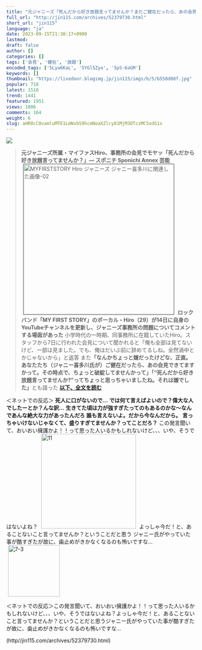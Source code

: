 ```yaml
---
title: "元ジャニーズ「死んだから好き放題言ってませんか？まだご健在だったら、あの会見できてますか？」 "
full_url: "http://jin115.com/archives/52379730.html"
short_url: "jin115"
language: "ja"
date: 2023-09-15T21:30:17+0900
lastmod: 
draft: false
author: []
categories: []
tags: ['会見', '健在', '放題']
encoded_tags: ['5Lya6KaL', '5YGl5Zyo', '5pS-6aGM']
keywords: []
thumbnail: "https://livedoor.blogimg.jp/jin115/imgs/b/5/b558d08f.jpg"
popular: 718
latest: 1510
trend: 1441
featured: 1951
views: 1086
comments: 164
weight: 6
slug: aHR0cC8vamluMTE1LmNvbS9hcmNoaXZlcy81MjM3OTczMC5odG1s
---
```


![](https://livedoor.blogimg.jp/jin115/imgs/b/5/b558d08f.jpg)

<div><a name='more'></a> <blockquote><b>元ジャニーズ所属・マイファスHiro、事務所の会見でモヤッ「死んだから好き放題言ってませんか？」― スポニチ Sponichi Annex 芸能</b> <img src='https//livedoor.blogimg.jp/jin115/imgs/2/1/21d89172.png' width='400' border='1' hspace='5' class='pict' alt='MYFIRSTSTORY Hiro ジャニーズ ジャニー喜多川に関連した画像-02'> <b>ロックバンド「MY FIRST STORY」のボーカル・Hiro（29）が14日に自身のYouTubeチャンネルを更新し、ジャニーズ事務所の問題についてコメントする場面があった</b> 小学時代の一時期、同事務所に在籍していたHiro。スタッフから7日に行われた会見について聞かれると「俺も全部は見てないけど、一部は見ました。でも、俺はだいぶ前に辞めてるしね。全然渦中とかじゃないから」と返答 また<b>「なんかちょっと嫌だったけどな、正直。あなたたち（ジャニー喜多川氏が）ご健在だったら、あの会見できてますかって。その時点で、ちょっと破綻してませんかって」「“死んだから好き放題言ってませんか?”ってちょっと思っちゃいましたね。それは嫌でした」</b>とも語った <a href='https//www.sponichi.co.jp/entertainment/news/2023/09/14/kiji/20230914s00041000509000c.html' target='_blank'><b>以下、全文を読む</b></a></blockquote> ＜ネットでの反応＞ <b>死人に口がないので…</b> <b>では何て言えばよいので？偉大な人でしたーとか？んな訳…</b> <b>生きてた頃は力が強すぎたってのもあるのかな〜なんであんな絶大な力があったんだろ</b> <b>誰も言えないよ。だから今なんだから。</b> <b>言っちゃいけないじゃなくて、盛りすぎてませんか？ってことだろ？</b> この発言聞いて、おいおい擁護かよ！！って思った人いるかもしれないけど、、、いや、そうではないよね？ <img src='https//livedoor.blogimg.jp/jin115/imgs/d/f/df1ca0a2.gif' alt='11' width='252' border='0' hspace='5' class='pict'> よっしゃ今だ！と、あることないこと言ってませんか？ということだと思う ジャニー氏がやっていた事が酷すぎたが故に、歯止めがきかなくなるのも怖いですな… <img src='https//livedoor.blogimg.jp/jin115/imgs/7/3/737694c9.gif' alt='7-3' width='137' border='0' hspace='5' class='pict'> <p>＜ネットでの反応＞この発言聞いて、おいおい擁護かよ！！って思った人いるかもしれないけど、、、いや、そうではないよね？よっしゃ今だ！と、あることないこと言ってませんか？ということだと思うジャニー氏がやっていた事が酷すぎたが故に、歯止めがきかなくなるのも怖いですな…</p></div>

(http//jin115.com/archives/52379730.html)
